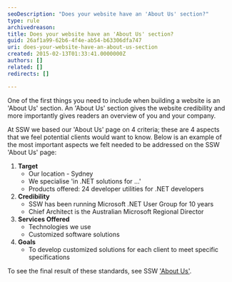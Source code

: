 ```yaml
---
seoDescription: "Does your website have an 'About Us' section?"
type: rule
archivedreason: 
title: Does your website have an 'About Us' section?
guid: 26af1a99-62b6-4f4e-ab54-b63306dfa747
uri: does-your-website-have-an-about-us-section
created: 2015-02-13T01:33:41.0000000Z
authors: []
related: []
redirects: []

---
```


One of the first things you need to include when building a website is an 'About       Us' section. An 'About Us' section gives the website credibility and more importantly       gives readers an overview of you and your company.

At SSW we based our 'About Us' page on 4 criteria; these are 4 aspects that we feel       potential clients would want to know. Below is an example of the most important       aspects we felt needed to be addressed on the SSW 'About Us' page:

<!--endintro-->



1. **Target**
    * Our location - Sydney
    * We specialise 'in .NET solutions for ...'
    * Products offered: 24 developer utilities for .NET developers
2. **Credibility**
    * SSW has been running Microsoft .NET User Group for 10 years
    * Chief Architect is the Australian Microsoft Regional Director
3. **Services Offered**
    * Technologies we use
    * Customized software solutions
4. **Goals**
    * To develop customized solutions for each client to meet specific specifications


To see the final result of these standards, see SSW ['About Us'](http&#58;//www.ssw.com.au/ssw/Company/AboutUs.aspx).
